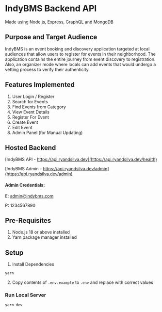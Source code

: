 # IndyBMS Backend API

Made using Node.js, Express, GraphQL and MongoDB

## Purpose and Target Audience
IndyBMS is an event booking and discovery application targeted at local audiences that allow users to register for events in their neighborhood. The application contains the entire journey from event discovery to registration. Also, an organizer mode where locals can add events that would undergo a vetting process to verify their authenticity.

## Features Implemented
1. User Login / Register
2. Search for Events
3. Find Events from Category
4. View Event Details
5. Register For Event
6. Create Event
7. Edit Event
8. Admin Panel (for Manual Updating)

## Hosted Backend

[IndyBMS API - https://api.ryandsilva.dev](https://api.ryandsilva.dev/health)

[IndyBMS Admin - https://api.ryandsilva.dev/admin](https://api.ryandsilva.dev/admin)

#### Admin Credentials:

E: admin@indybms.com

P: 1234567890

## Pre-Requisites
1. Node.js 18 or above installed
2. Yarn package manager installed

## Setup
1. Install Dependencies
```sh
yarn
```
2. Copy contents of `.env.example` to `.env` and replace with correct values

### Run Local Server
```sh
yarn dev
```
